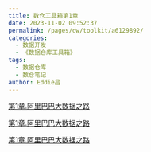 ```yaml
---
title: 数仓工具箱第1章
date: 2023-11-02 09:52:37
permalink: /pages/dw/toolkit/a6129892/
categories:
  - 数据开发
  - 《数据仓库工具箱》
tags:
  - 数据仓库
  - 数仓笔记
author: Eddie昌
---
```


[第1章.阿里巴巴大数据之路](../02.《阿里巴巴大数据之路》/00.大数据之路目录.md)
<br/>

[第1章.阿里巴巴大数据之路](../02.《阿里巴巴大数据之路》/00.大数据之路目录.md)
<br/>

[第1章.阿里巴巴大数据之路](../02.《阿里巴巴大数据之路》/00.大数据之路目录.md)

